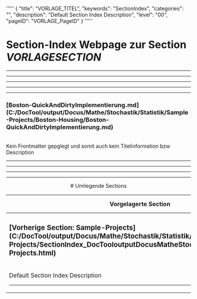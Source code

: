 '''''
{
"title": "VORLAGE_TITEL",
"keywords": "SectionIndex",
"categories": "",
"description": "Default Section Index Description",
"level": "00",
"pageID": "VORLAGE_PageID"
}
'''''


<h1>Section-Index Webpage zur Section <i>VORLAGESECTION</i></h1>

<hr><hr><hr><hr><hr>


<h3>[Boston-QuickAndDirtyImplementierung.md](C:/DocTool/output/Docus/Mathe/Stochastik/Statistik/Sample-Projects/Boston-Housing/Boston-QuickAndDirtyImplementierung.md)</h3><br>Kein Frontmatter gepglegt und somit auch kein Titelinformation bzw Description<hr><center><hr><hr><hr> # Umliegende Sections
 </h2><br><table><thead> <tr> <th><center>Vorgelagerte Section</center></th> <th><center>Nachgelagerte Section</center></th></tr></thead><tbody><tr><td><h3>[Vorherige Section: Sample-Projects](C:/DocTool/output/Docus/Mathe/Stochastik/Statistik/Sample-Projects/SectionIndex_DocTooloutputDocusMatheStochastikStatistikSample-Projects.html)</h3><br>Default Section Index Description<hr></td><td>Es gibt keine weiteren nachgelagerten Sections</td></tr></tbody></table>